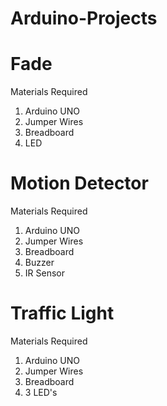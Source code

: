 # Arduino-Projects
# Fade
Materials Required
1. Arduino UNO
2. Jumper Wires
3. Breadboard 
4. LED


# Motion Detector
Materials Required
1. Arduino UNO
2. Jumper Wires
3. Breadboard
4. Buzzer
5. IR Sensor


# Traffic Light
Materials Required
1. Arduino UNO
2. Jumper Wires
3. Breadboard
4. 3 LED's
